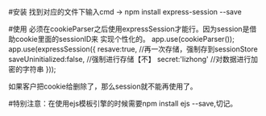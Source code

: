 #安装
找到对应的文件下输入cmd -> npm install express-session --save

#使用
必须在cookieParser之后使用expressSession才能行。因为session是借助cookie里面的sessionID来
实现个性化的。
app.use(cookieParser());
app.use(expressSession({
    resave:true,  //再一次存储，强制存到sessionStore
    saveUninitialized:false,   //强制进行存储【不】
    secret:'lizhong'      //对数据进行加密的字符串
}));

如果客户把cookie给删除了，那么session就不能再使用了。

#特别注意：在使用ejs模板引擎的时候需要npm install ejs --save,切记。




